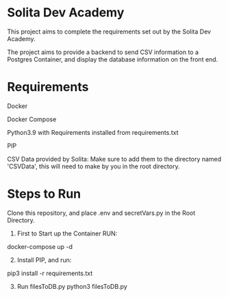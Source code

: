 # Solita Dev Academy 

This project aims to complete the requirements set out by the Solita Dev Academy. 

The project aims to provide a backend to send CSV information to a Postgres Container, and display the database information on the front end. 

# Requirements

Docker 

Docker Compose 

Python3.9 with Requirements installed from requirements.txt

PIP

CSV Data provided by Solita: Make sure to add them to the directory named 'CSVData', this will need to make by you in the root directory. 
# Steps to Run 

Clone this repository, and place .env and secretVars.py in the Root Directory. 

1. First to Start up the Container RUN: 

docker-compose up -d 

2. Install PIP, and run:

pip3 install -r requirements.txt

3.  Run filesToDB.py 
python3 filesToDB.py


